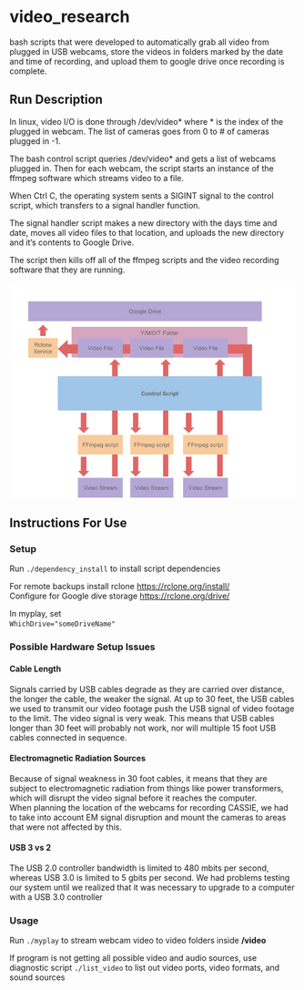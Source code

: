 # video_research
bash scripts that were developed to automatically grab all video from plugged in USB webcams, store the videos in folders marked by the date and time of recording, and upload them to google drive once recording is complete.

## Run Description
In linux, video I/O is done through /dev/video* where * is the index of the plugged in webcam. The list of cameras goes from 0 to # of cameras plugged in -1.

The bash control script queries /dev/video* and gets a list of webcams plugged in. Then for each webcam, the script starts an instance of the ffmpeg software which streams video to a file.

When Ctrl C, the operating system sents a SIGINT signal to the control script, which transfers to a signal handler function.

The signal handler script makes a new directory with the days time and date, moves all video files to that location, and uploads the new directory and it’s contents to Google Drive.

The script then kills off all of the ffmpeg scripts and the video recording software that they are running.

![alt text](https://raw.githubusercontent.com/osudrl/video_research/master/controlFlow.png)


## Instructions For Use
### Setup
Run `./dependency_install` to install script dependencies

For remote backups install rclone https://rclone.org/install/  
Configure for Google dive storage https://rclone.org/drive/  

In myplay, set  
`WhichDrive="someDriveName"`  

### Possible Hardware Setup Issues

#### Cable Length
Signals carried by USB cables degrade as they are carried over distance, the longer the cable, the weaker the signal. At up to 30 feet, the USB cables we used to transmit our video footage push the USB signal of video footage to the limit. The video signal is very weak. This means that USB cables longer than 30 feet will probably not work, nor will multiple 15 foot USB cables connected in sequence.

#### Electromagnetic Radiation Sources
Because of signal weakness in 30 foot cables, it means that they are subject to electromagnetic radiation from things like power transformers, which will disrupt the video signal before it reaches the computer.  
When planning the location of the webcams for recording CASSIE, we had to take into account EM signal disruption and mount the cameras to areas that were not affected by this.


#### USB 3 vs 2
The USB 2.0 controller bandwidth is limited to 480 mbits per second, whereas USB 3.0 is limited to 5 gbits per second. 
We had problems testing our system until we realized that it was necessary to upgrade to a computer with a USB 3.0 controller


### Usage
Run `./myplay` to stream webcam video to video folders inside __/video__  

If program is not getting all possible video and audio sources, use diagnostic script `./list_video` to list out video ports, video formats, and sound sources
